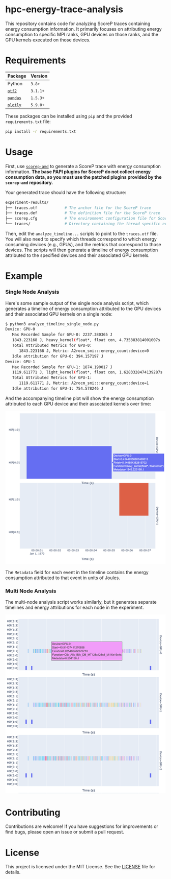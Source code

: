 # hpc-energy-trace-analysis

This repository contains code for analyzing ScoreP traces containing energy consumption information.
It primarily focuses on attributing energy consumption to specific MPI ranks, GPU devices on those ranks, and the GPU kernels executed on those devices.

# Requirements

|**Package**|**Version**|
|---|---|
|Python|`3.8+`|
|[`otf2`](https://perftools.pages.jsc.fz-juelich.de/cicd/otf2/tags/latest/python/index.html)|`3.1.1+`|
|[`pandas`](https://pandas.pydata.org)|`1.5.3+`|
|[`plotly`](https://plotly.com/python/)|`5.9.0+`|

These packages can be installed using `pip` and the provided `requirements.txt` file:

```bash
pip install -r requirements.txt
```

# Usage

First, use [`scorep-amd`](https://github.com/adam-mcdaniel/scorep-amd) to generate a ScoreP trace with energy consumption information. **The base PAPI plugins for ScoreP do not collect energy consumption data, so you must use the patched plugins provided by the `scorep-amd` repository.**

Your generated trace should have the following structure:

```sh
experiment-results/
├── traces.otf            # The anchor file for the ScoreP trace
├── traces.def            # The definition file for the ScoreP trace
├── scorep.cfg            # The environment configuration file for ScoreP
└── traces/               # Directory containing the thread specific events and definitions
```

Then, edit the `analyze_timeline...` scripts to point to the `traces.otf` file. You will also need to specify which threads correspond to which energy consuming devices (e.g., GPUs), and the metrics that correspond to those devices. The scripts will then generate a timeline of energy consumption attributed to the specified devices and their associated GPU kernels.

# Example

### Single Node Analysis

Here's some sample output of the single node analysis script, which generates a timeline of energy consumption attributed to the GPU devices and their associated GPU kernels on a single node:

```bash
$ python3 analyze_timeline_single_node.py
Device: GPU-0
   Max Recorded Sample for GPU-0: 2237.380365 J
   1843.223168 J, heavy_kernel(float*, float con, 4.735383814001007s
   Total Attributed Metrics for GPU-0:
      1843.223168 J, Metric: A2rocm_smi:::energy_count:device=0
   Idle attribution for GPU-0: 394.157197 J
Device: GPU-1
   Max Recorded Sample for GPU-1: 1874.190017 J
   1119.611771 J, light_kernel(float*, float con, 1.6283328474139287s
   Total Attributed Metrics for GPU-1:
      1119.611771 J, Metric: A2rocm_smi:::energy_count:device=1
   Idle attribution for GPU-1: 754.578246 J
```

And the accompanying timeline plot will show the energy consumption attributed to each GPU device and their associated kernels over time:

![Timeline](assets/timeline-single-node.png)

The `Metadata` field for each event in the timeline contains the energy consumption attributed to that event in units of Joules.

### Multi Node Analysis

The multi-node analysis script works similarly, but it generates separate timelines and energy attributions for each node in the experiment.

![Timeline](assets/timeline-multi-node-2.png)


# Contributing

Contributions are welcome! If you have suggestions for improvements or find bugs, please open an issue or submit a pull request.

# License

This project is licensed under the MIT License. See the [LICENSE](LICENSE) file for details.

